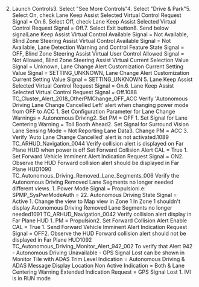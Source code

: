 2. Launch Controls3. Select "See More Controls"4. Select "Drive & Park"5. Select On, check Lane Keep Assist Selected Virtual Control Request Signal = On.6. Select Off, check Lane Keep Assist Selected Virtual Control Request Signal = Off.7. Select Exit button8. Send below signalLane Keep Assist Virtual Control Available Signal = Not Available, Blind Zone Steering Assist Virtual Control Available Signal = Not Available, Lane Detection Warning and Control Feature State Signal = OFF, Blind Zone Steering Assist Virtual User Control Allowed Signal = Not Allowed, Blind Zone Steering Assist Virtual Current Selection Value Signal = Unknown, Lane Change Alert Customization Current Setting Value Signal = SETTING_UNKNOWN, Lane Change Alert Customization Current Setting Value Signal = SETTING_UNKNOWN 5. Lane Keep Assist Selected Virtual Control Request Signal = On.6. Lane Keep Assist Selected Virtual Control Request Signal = Off.1088 TC_Cluster_Alert_2018_OtherPMChange_OFF_ACC Verify 'Autonomous Driving Lane Change Cancelled Left' alert when changing power mode from OFF to ACC 1. Set Configuration Parameter for Lane Change Warnings = Autonomous Driving2. Set PM = OFF 1. Set Signal for Lane Centering Warning = Toll Booth Ahead2. Set Signal for Surround Vision Lane Sensing Mode = Not Reporting Lane Data3. Change PM = ACC 3. Verify 'Auto Lane Change Cancelled' alert is not activated.1089 TC_ARHUD_Navigation_0044 Verify collision alert is displayed on Far Plane HUD when power is off Set Forward Collision Alert CAL = True 1. Set Forward Vehicle Imminent Alert Indication Request Signal = ON2. Observe the HUD Forward collision alert should be displayed in Far Plane HUD1090 TC_Autonomous_Driving_Removed_Lane_Segments_006 Verify the Autonomous Driving Removed Lane Segments no longer needed different views. 1. Power Mode Signal = Propulsioni.e: SPMP_SysPwrModeAuth = 22. Autonomous Driving State Signal = Active 1. Change the view to Map view in Zone 1 In Zone 1 shouldn't display Autonomous Driving Removed Lane Segments no longer needed1091 TC_ARHUD_Navigation_0042 Verify collision alert display in Far Plane HUD 1. PM = Propulsion2. Set Forward Collision Alert Enable CAL = True 1. Send Forward Vehicle Imminent Alert Indication Request Signal = OFF2. Observe the HUD Forward collision alert should not be displayed in Far Plane HUD1092 TC_Autonomous_Driving_Monitor_Alert_942_002 To verify that Alert 942 - Autonomous Driving Unavailable - GPS Signal Lost can be shown in Monitor Tile with ADAS Trim Level Indication = Autonomous Driving & ADAS Message Display Location Non Active Indication = Both & Lane Centering Warning Extended Indication Request = GPS Signal Lost 1. IVI is in RUN mode